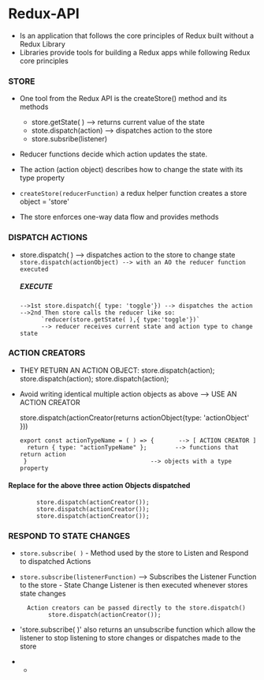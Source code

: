 # Redux-API

- Is an application that follows the core principles of Redux built without a Redux Library
- Libraries provide tools for building a Redux apps while following Redux core principles

### STORE
- One tool from the Redux API is the createStore() method and its methods
    - store.getState( )              --> returns current value of the state
    - stote.dispatch(action)         --> dispatches action to the store
    - store.subsribe(listener)

- Reducer functions decide which action updates the state.
- The action (action object) describes how to change the state with its type property
- `createStore(reducerFunction)` a redux helper function creates a store object = 'store'
- The store enforces one-way data flow and provides methods
### DISPATCH ACTIONS
- store.dispatch( ) --> dispatches action to the store to change state
      `store.dispatch(actionObject) --> with an AO the reducer function executed`
    ##### EXECUTE
      -->1st store.dispatch({ type: 'toggle'}) --> dispatches the action
      -->2nd Then store calls the reducer like so:
            `reducer(store.getState( ),{ type:'toggle'})`
            --> reducer receives current state and action type to change state
### ACTION CREATORS
- THEY RETURN AN ACTION OBJECT:
            store.dispatch(action);
            store.dispatch(action);
            store.dispatch(action);
- Avoid writing identical multiple action objects as above --> USE AN ACTION CREATOR

    store.dispatch(actionCreator(returns actionObject{type: 'actionObject' }))
  
      export const actionTypeName = ( ) => {       --> [ ACTION CREATOR ]
        return { type: "actionTypeName" };        --> functions that return action 
       }                                   --> objects with a type property

#### Replace for the above three action Objects dispatched
            store.dispatch(actionCreator());
            store.dispatch(actionCreator());
            store.dispatch(actionCreator());

### RESPOND TO STATE CHANGES

- `store.subscribe( )` - Method used by the store to Listen and Respond to dispatched Actions 
- `store.subscribe(listenerFunction)` --> Subscribes the Listener Function to the store
        - State Change Listener is then executed whenever stores state changes
  
        Action creators can be passed directly to the store.dispatch()
              store.dispatch(actionCreator());
- 'store.subscribe( )' also returns an unsubscribe function which allow the listener to stop listening to store changes or dispatches made to the store
- - 
